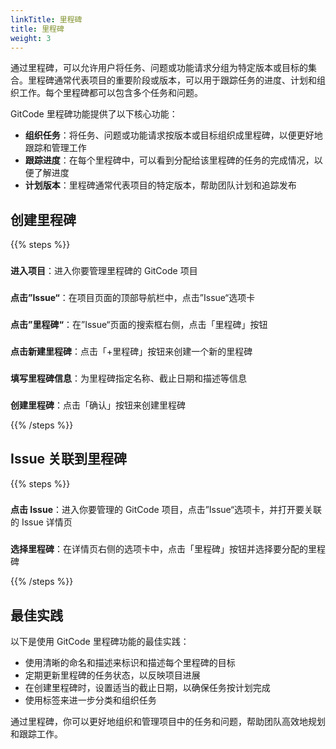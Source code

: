 ```yaml
---
linkTitle: 里程碑
title: 里程碑
weight: 3
---
```


通过里程碑，可以允许用户将任务、问题或功能请求分组为特定版本或目标的集合。里程碑通常代表项目的重要阶段或版本，可以用于跟踪任务的进度、计划和组织工作。每个里程碑都可以包含多个任务和问题。

GitCode 里程碑功能提供了以下核心功能：

- **组织任务**：将任务、问题或功能请求按版本或目标组织成里程碑，以便更好地跟踪和管理工作
- **跟踪进度**：在每个里程碑中，可以看到分配给该里程碑的任务的完成情况，以便了解进度
- **计划版本**：里程碑通常代表项目的特定版本，帮助团队计划和追踪发布

## 创建里程碑

{{% steps %}}

###
**进入项目**：进入你要管理里程碑的 GitCode 项目

###
**点击”Issue“**：在项目页面的顶部导航栏中，点击”Issue“选项卡

###
**点击”里程碑“**：在”Issue“页面的搜索框右侧，点击「里程碑」按钮

###
**点击新建里程碑**：点击「+里程碑」按钮来创建一个新的里程碑

###
**填写里程碑信息**：为里程碑指定名称、截止日期和描述等信息

###
**创建里程碑**：点击「确认」按钮来创建里程碑

{{% /steps %}}

## Issue 关联到里程碑

{{% steps %}}

###
**点击 Issue**：进入你要管理的 GitCode 项目，点击”Issue“选项卡，并打开要关联的 Issue 详情页

###
**选择里程碑**：在详情页右侧的选项卡中，点击「里程碑」按钮并选择要分配的里程碑

{{% /steps %}}

## 最佳实践

以下是使用 GitCode 里程碑功能的最佳实践：

- 使用清晰的命名和描述来标识和描述每个里程碑的目标
- 定期更新里程碑的任务状态，以反映项目进展
- 在创建里程碑时，设置适当的截止日期，以确保任务按计划完成
- 使用标签来进一步分类和组织任务

通过里程碑，你可以更好地组织和管理项目中的任务和问题，帮助团队高效地规划和跟踪工作。
